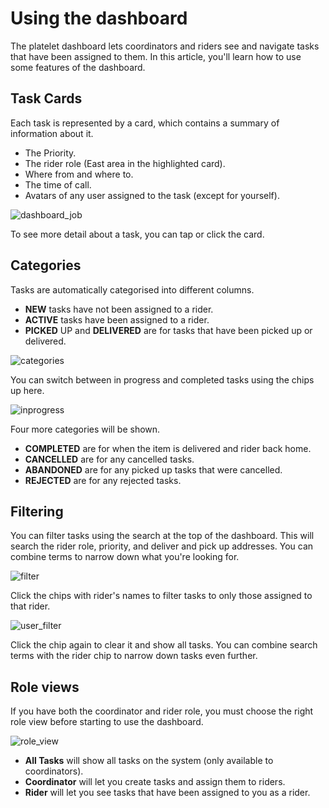 # Using the dashboard

The platelet dashboard lets coordinators and riders see and navigate tasks that have been assigned to them. In this article, you'll learn how to use some features of the dashboard.

## Task Cards

Each task is represented by a card, which contains a summary of information about it.

* The Priority.
* The rider role (East area in the highlighted card).
* Where from and where to.
* The time of call.
* Avatars of any user assigned to the task (except for yourself).

![dashboard_job](https://user-images.githubusercontent.com/32309223/219560318-54e05096-4b0b-46f3-b181-91fb4b9dd9e8.png)

To see more detail about a task, you can tap or click the card.

## Categories

Tasks are automatically categorised into different columns.

* **NEW** tasks have not been assigned to a rider.
* **ACTIVE** tasks have been assigned to a rider.
* **PICKED** UP and **DELIVERED** are for tasks that have been picked up or delivered.

![categories](https://user-images.githubusercontent.com/32309223/219561354-c774f041-a6dc-46f0-8d8f-f7c09312ada6.png)

You can switch between in progress and completed tasks using the chips up here.

![inprogress](https://user-images.githubusercontent.com/32309223/219566180-cd919488-f55c-4371-bd57-18e8f13a7785.png)

Four more categories will be shown.

* **COMPLETED** are for when the item is delivered and rider back home.
* **CANCELLED** are for any cancelled tasks.
* **ABANDONED** are for any picked up tasks that were cancelled.
* **REJECTED** are for any rejected tasks.

## Filtering

You can filter tasks using the search at the top of the dashboard. This will search the rider role, priority, and deliver and pick up addresses. You can combine terms to narrow down what you're looking for.

![filter](https://user-images.githubusercontent.com/32309223/219829226-0e674c92-a9f6-447b-8839-c1c7232b6550.png)

Click the chips with rider's names to filter tasks to only those assigned to that rider.

![user_filter](https://user-images.githubusercontent.com/32309223/219829230-270c8094-5f97-42b5-90c5-c1deeb29c23a.png)

Click the chip again to clear it and show all tasks. You can combine search terms with the rider chip to narrow down tasks even further.

## Role views

If you have both the coordinator and rider role, you must choose the right role view before starting to use the dashboard.

![role_view](https://user-images.githubusercontent.com/32309223/219829709-918920bc-9584-435c-a614-dedd39cd1fde.png)

* **All Tasks** will show all tasks on the system (only available to coordinators).
* **Coordinator** will let you create tasks and assign them to riders.
* **Rider** will let you see tasks that have been assigned to you as a rider.
